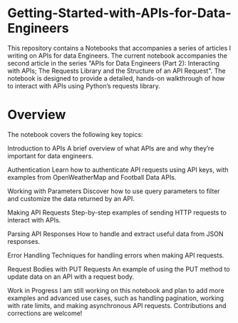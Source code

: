 # Getting-Started-with-APIs-for-Data-Engineers
This repository contains a Notebooks that accompanies a series of articles I writing on APIs for data Engineers. The current notebook accompanies the second article in the series "APIs for Data Engineers (Part 2): Interacting with APIs; The Requests Library and the Structure of an API Request".  The notebook is designed to provide a detailed, hands-on walkthrough of how to interact with APIs using Python’s requests library.
# Overview
The notebook covers the following key topics:

Introduction to APIs
A brief overview of what APIs are and why they’re important for data engineers.

Authentication
Learn how to authenticate API requests using API keys, with examples from OpenWeatherMap and Football Data APIs.

Working with Parameters
Discover how to use query parameters to filter and customize the data returned by an API.

Making API Requests
Step-by-step examples of sending HTTP requests to interact with APIs.

Parsing API Responses
How to handle and extract useful data from JSON responses.

Error Handling
Techniques for handling errors when making API requests.

Request Bodies with PUT Requests
An example of using the PUT method to update data on an API with a request body.

Work in Progress
I am still working on this notebook and plan to add more examples and advanced use cases, such as handling pagination, working with rate limits, and making asynchronous API requests. Contributions and corrections are welcome!
